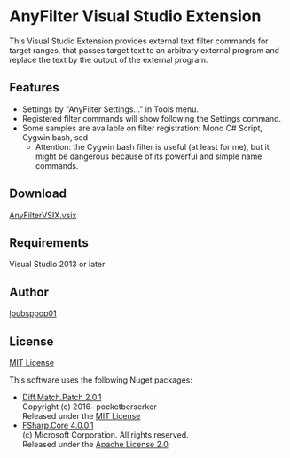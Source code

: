 # AnyFilter Visual Studio Extension
This Visual Studio Extension provides external text filter commands for target ranges,
that passes target text to an arbitrary external program and replace the text by the output of the external program.

## Features
* Settings by "AnyFilter Settings..." in Tools menu.
* Registered filter commands will show following the Settings command.
* Some samples are available on filter registration: Mono C# Script, Cygwin bash, sed
    + Attention: the Cygwin bash filter is useful (at least for me), but it might be dangerous because of its powerful and simple name commands.

## Download
[AnyFilterVSIX.vsix](https://github.com/lpubsppop01/AnyFilterVSIX/raw/master/AnyFilterVSIX.vsix)

## Requirements
Visual Studio 2013 or later

## Author
[lpubsppop01](https://github.com/lpubsppop01)

## License
[MIT License](https://github.com/lpubsppop01/AnyFilterVSIX/raw/master/LICENSE.txt)

This software uses the following Nuget packages:
* [Diff.Match.Patch 2.0.1](https://www.nuget.org/packages/Diff.Match.Patch/)  
  Copyright (c) 2016- pocketberserker  
  Released under the [MIT License](https://github.com/pocketberserker/Diff.Match.Patch/blob/master/LICENSE)
* [FSharp.Core 4.0.0.1](https://www.nuget.org/packages/FSharp.Core/)  
  (c) Microsoft Corporation. All rights reserved.  
  Released under the [Apache License 2.0](https://github.com/fsharp/fsharp/blob/master/LICENSE)

